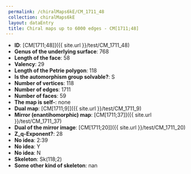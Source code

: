 ```yaml
--- 
 permalink: /chiralMaps6kE/CM_1711_48 
 collection: chiralMaps6kE
 layout: dataEntry
 title: Chiral maps up to 6000 edges - CM[1711;48]
---
```


- **ID**: [CM[1711;48]]({{ site.url }}/test/CM_1711_48)
- **Genus of the underlying surface**: 768
- **Length of the face**: 58
- **Valency**: 29
- **Length of the Petrie polygon**: 118
- **Is the automorphism group solvable?**: S
- **Number of vertices**: 118
- **Number of edges**: 1711
- **Number of faces**: 59
- **The map is self-**: none
- **Dual map**: [CM[1711;9]]({{ site.url }}/test/CM_1711_9)
- **Mirror (enantihomorphic) map**: [CM[1711;37]]({{ site.url }}/test/CM_1711_37)
- **Dual of the mirror image**: [CM[1711;20]]({{ site.url }}/test/CM_1711_20)
- **Z_q-Exponent?**: 28
- **No idea**:  2:39
- **No idea**: Y
- **No idea**: N
- **Skeleton**: Sk(118;2)
- **Some other kind of skeleton**: nan
